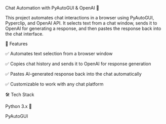 Chat Automation with PyAutoGUI & OpenAI 🤖

This project automates chat interactions in a browser using PyAutoGUI, Pyperclip, and OpenAI API. It selects text from a chat window, sends it to OpenAI for generating a response, and then pastes the response back into the chat interface.

📌 Features

✅ Automates text selection from a browser window

✅ Copies chat history and sends it to OpenAI for response generation

✅ Pastes AI-generated response back into the chat automatically

✅ Customizable to work with any chat platform

🛠 Tech Stack

Python 3.x 🐍

PyAutoGUI